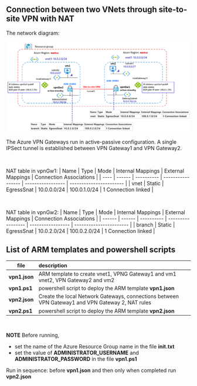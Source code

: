 <properties
pageTitle= 'site-to-site VPN with NAT'
description= "site-to-site VPN with NAT"
documentationcenter: na
services=""
documentationCenter="na"
authors="fabferri"
manager=""
editor=""/>

<tags
   ms.service="configuration-Example-Azure"
   ms.devlang="na"
   ms.topic="article"
   ms.tgt_pltfrm="na"
   ms.workload="na"
   ms.date="30/08/2021"
   ms.author="fabferri" />

## Connection between two VNets through site-to-site VPN with NAT

The network diagram:

[![1]][1]

The Azure VPN Gateways run in active-passive configuration. A single IPSect tunnel is established between VPN Gateway1 and VPN Gateway2. 

<br>

NAT table in vpnGw1:
| Name | Type   | Mode       | Internal Mappings | External Mappings | Connection Associations |
| ---- | ------ | ---------- | ----------------- | ----------------- | ----------------------- |
| vnet | Static | EgressSnat | 10.0.0.0/24       | 100.0.1.0/24      | 1 Connection linked     |

<br>

NAT table in vpnGw2:
| Name   | Type   | Mode       | Internal Mappings | External Mappings | Connection Associations |
| ------ | ------ | ---------- | ----------------- | ----------------- | ----------------------- |
| branch | Static | EgressSnat | 10.0.2.0/24       | 100.0.2.0/24      | 1 Connection linked     |


## <a name="list of ARM templates and scripts"></a> List of ARM templates and powershell scripts
| file                     | description                                                               |       
| ------------------------ |:------------------------------------------------------------------------- |
| **vpn1.json**            | ARM template to create vnet1, VPNG Gateway1 and vm1 <br> vnet2, VPN Gateway2 and vm2 |
| **vpn1.ps1**             | powershell script to deploy the ARM template **vpn1.json**                |
| **vpn2.json**            | Create the local Network Gateways, connections between VPN Gateway1 and VPN Gateway 2, NAT rules  |
| **vpn2.ps1**             | powershell script to deploy the ARM template **vpn2.json**                |

<br>

**NOTE**
Before running, 
- set the name of the Azure Resource Group name in the file **init.txt**
- set the value of **ADMINISTRATOR_USERNAME** and **ADMINISTRATOR_PASSWORD** in the file **vpn1.ps1** 

Run in sequence: before **vpn1.json** and then only when completed run **vpn2.json**

<!--Image References-->

[1]: ./media/network-diagram.png "network diagram"


<!--Link References-->

